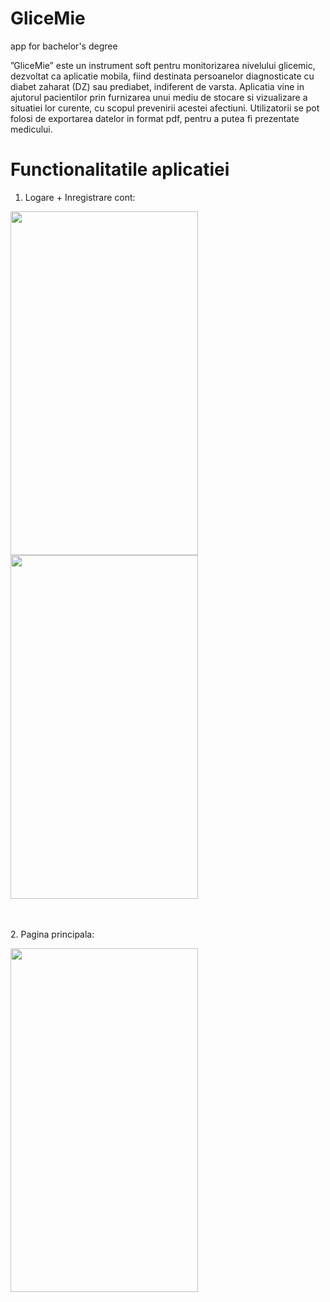 # GliceMie 

app for bachelor's degree

”GliceMie” este un instrument soft pentru monitorizarea nivelului glicemic, dezvoltat ca aplicatie mobila, fiind destinata persoanelor diagnosticate cu diabet zaharat (DZ) sau prediabet, indiferent de varsta. Aplicatia vine in ajutorul pacientilor prin furnizarea unui mediu de stocare si vizualizare a situatiei lor curente, cu scopul prevenirii acestei afectiuni. Utilizatorii se pot folosi de exportarea datelor in format pdf, pentru a putea fi prezentate medicului.

# Functionalitatile aplicatiei

1. Logare + Inregistrare cont:

<img src="https://github.com/andreearusr/GliceMie/assets/97918452/e6e73967-ecdf-4237-848c-b9a66e05daee" height="550" width="300"/>
<img src="https://github.com/andreearusr/GliceMie/assets/97918452/b4f1d7d1-5606-4d1c-9989-435419b8a642" height="550" width="300"/>

<br><br>
2. Pagina principala:

<img src="https://github.com/andreearusr/GliceMie/assets/97918452/52165f96-cec4-4d8a-9cb1-d8a428244be9" height="550" width="300"/>
